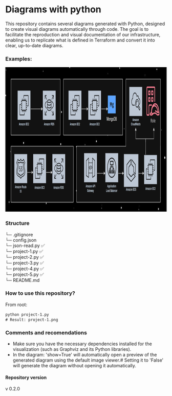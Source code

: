 # Diagrams with python
This repository contains several diagrams generated with Python, designed to create visual diagrams automatically through code. The goal is to facilitate the reproduction and visual documentation of our infrastructure, enabling us to replicate what is defined in Terraform and convert it into clear, up-to-date diagrams.

### Examples:
<div align="center">
  <img src="diagram.png" alt="Diagram" width="780" height="450">
</div>

### Structure
└─ .gitignore  <br>
└─ config.json <br>
└─ json-read.py ✅<br>
└─ project-1.py ✅<br>
└─ project-2.py ✅<br>
└─ project-3.py ✅<br>
└─ project-4.py ✅<br>
└─ project-5.py ✅<br>
└─ README.md

### How to use this repository?

From root:

```
python project-1.py
# Result: project-1.png
```

### Comments and recomendations
- Make sure you have the necessary dependencies installed for the visualization (such as Graphviz and its Python libraries).
- In the diagram: 'show=True' will automatically open a preview of the generated diagram using the default image viewer.# Setting it to 'False' will generate the diagram without opening it automatically.

#### Repository version
v 0.2.0

